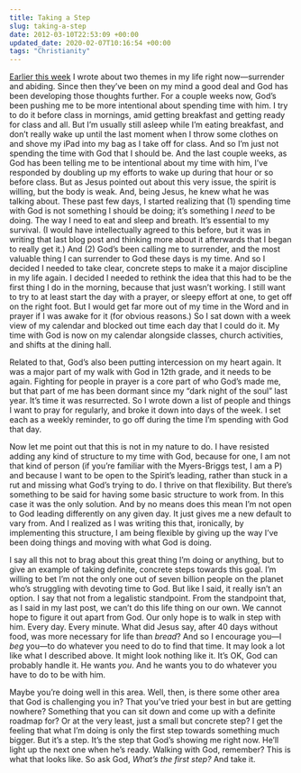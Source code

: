 ```yaml
---
title: Taking a Step
slug: taking-a-step
date: 2012-03-10T22:53:09 +00:00
updated_date: 2020-02-07T10:16:54 +00:00
tags: "Christianity"
---
```


[Earlier this week](/2012/losing-all-control/) I wrote about two themes in my life right now—surrender and abiding. Since then they’ve been on my mind a good deal and God has been developing those thoughts further. For a couple weeks now, God’s been pushing me to be more intentional about spending time with him. I try to do it before class in mornings, amid getting breakfast and getting ready for class and all. But I’m usually still asleep while I’m eating breakfast, and don’t really wake up until the last moment when I throw some clothes on and shove my iPad into my bag as I take off for class. And so I’m just not spending the time with God that I should be. And the last couple weeks, as God has been telling me to be intentional about my time with him, I’ve responded by doubling up my efforts to wake up during that hour or so before class. But as Jesus pointed out about this very issue, the spirit is willing, but the body is weak. And, being Jesus, he knew what he was talking about. These past few days, I started realizing that (1) spending time with God is not something I should be doing; it’s something I *need* to be doing. The way I need to eat and sleep and breath. It’s essential to my survival. (I would have intellectually agreed to this before, but it was in writing that last blog post and thinking more about it afterwards that I began to really get it.) And (2) God’s been calling me to surrender, and the most valuable thing I can surrender to God these days is my time. And so I decided I needed to take clear, concrete steps to make it a major discipline in my life again. I decided I needed to rethink the idea that this had to be the first thing I do in the morning, because that just wasn’t working. I still want to try to at least start the day with a prayer, or sleepy effort at one, to get off on the right foot. But I would get far more out of my time in the Word and in prayer if I was awake for it (for obvious reasons.) So I sat down with a week view of my calendar and blocked out time each day that I could do it. My time with God is now on my calendar alongside classes, church activities, and shifts at the dining hall.

Related to that, God’s also been putting intercession on my heart again. It was a major part of my walk with God in 12th grade, and it needs to be again. Fighting for people in prayer is a core part of who God’s made me, but that part of me has been dormant since my “dark night of the soul” last year. It’s time it was resurrected. So I wrote down a list of people and things I want to pray for regularly, and broke it down into days of the week. I set each as a weekly reminder, to go off during the time I’m spending with God that day.

Now let me point out that this is not in my nature to do. I have resisted adding any kind of structure to my time with God, because for one, I am not that kind of person (if you’re familiar with the Myers-Briggs test, I am a P) and because I want to be open to the Spirit’s leading, rather than stuck in a rut and missing what God’s trying to do. I thrive on that flexibility. But there’s something to be said for having some basic structure to work from. In this case it was the only solution. And by no means does this mean I’m not open to God leading differently on any given day. It just gives me a new default to vary from. And I realized as I was writing this that, ironically, by implementing this structure, I am being flexible by giving up the way I’ve been doing things and moving with what God is doing.

I say all this not to brag about this great thing I’m doing or anything, but to give an example of taking definite, concrete steps towards this goal. I’m willing to bet I’m not the only one out of seven billion people on the planet who’s struggling with devoting time to God. But like I said, it really isn’t an option. I say that not from a legalistic standpoint. From the standpoint that, as I said in my last post, we can’t do this life thing on our own. We cannot hope to figure it out apart from God. Our only hope is to walk in step with him. Every day. Every minute. What did Jesus say, after 40 days without food, was more necessary for life than *bread*? And so I encourage you—I *beg* you—to do whatever you need to do to find that time. It may look a lot like what I described above. It might look nothing like it. It’s OK, God can probably handle it. He wants *you*. And he wants you to do whatever you have to do to be with him.

Maybe you’re doing well in this area. Well, then, is there some other area that God is challenging you in? That you’ve tried your best in but are getting nowhere? Something that you can sit down and come up with a definite roadmap for? Or at the very least, just a small but concrete step? I get the feeling that what I’m doing is only the first step towards something much bigger. But it’s a step. It’s the step that God’s showing me right now. He’ll light up the next one when he’s ready. Walking with God, remember? This is what that looks like. So ask God, *What’s the first step?* And take it.
